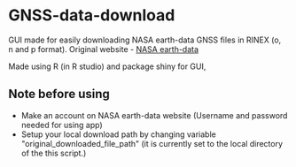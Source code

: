 # GNSS-data-download

GUI made for easily downloading NASA earth-data GNSS files in RINEX (o, n and p format).
Original website - [NASA earth-data](https://cddis.nasa.gov/archive/gnss/data/daily/)

Made using R (in R studio) and package shiny for GUI,

## Note before using

- Make an account on NASA earth-data website (Username and password needed for using app)
- Setup your local download path by changing variable "original_downloaded_file_path" (it is currently set to the local directory of the this script.)
